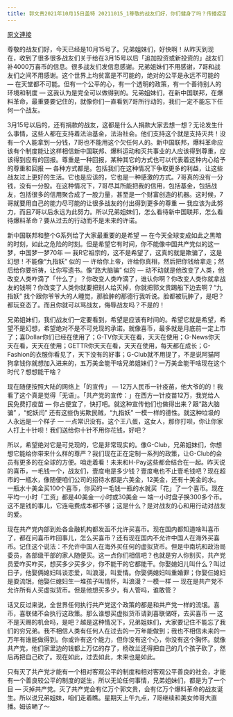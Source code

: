 ```yaml
---
title: 郭文贵2021年10月15日盖特 20211015_1尊敬的战友们好，你们健身了吗？传播疫苗解药，C C P病毒的真相了吗？一切都已经开始！
---
```


[原文連接](https://gnews.org/ThreadView/53483119)

尊敬的战友们好，今天已经是10月15号了。兄弟姐妹们，好快啊！从昨天到现在，收到了很多很多战友们关于给在3月15号以后「追加投资或新投资的」战友们补4000万喜币的信息。很多战友们发信息感谢。兄弟姐妹们不用感谢，7哥和战友们之间不用感谢。这个世界上均贫富是不可能的，绝对的公平是永远不可能的 — 在天堂都不可能。但有一个公平的心，有一个透明的政策，有一个善待别人的环境和制度 — 这我认为是完全可以做得到的。兄弟姐妹们，在新中国联邦，在爆料革命，最重要要记住的，就像你们一直看到7哥所行动的，我们一定不能忘下任何一个战友。


3月15号以后的，还有捐款的战友，这都是什么人捐款大家去想一想？无论发生什么事情，这些人都在支持着法治基金，法治社会。他们支持这个就是支持灭共！没有一个人能拿到一分钱，7哥也不能用这个欠任何人的。新中国联邦，爆料革命应该有个制度能让这样相信新中国联邦、爆料运动和灭共事业的人应该得到尊重，应该得到应有的回报。尊重是一种回报，某种其它的方式也可以代表着这种内心给予的尊重和回报 — 各种方式都是。包括我们在这种情况下争取更多的利益，让这些战友过上更好的生活。它也是应该的，它也是一种感激的方式。7哥真的没有一分钱，没有一分股。在这种情况下，7哥尽其所能把我的信用，包括基金，包括战友，包括很多的信用聚合成了一股力量，甚至是一个财富创造的机器。这时候，7哥就要用自己的能力尽可能的让很多战友的付出得到更多的尊重 — 我应该为此努力，而且7哥以后永远为此努力。所以兄弟姐妹们，怎么看待新中国联邦，怎么看待爆料革命？要从过去的行动而不是未来的许诺。


新中国联邦和整个G系列给了大家最重要的是希望 — 在今天全球变成如此之黑暗的时刻，如此之危险的时刻。但是希望它有时间，你不能像中国共产党似的这一梦，中国梦一梦70年 — 我R它祖宗的，这不是希望了，这真的就是欺骗了，这是幻想！不能像“九指妖” 似的 — 许给你上帝，许给你真相，然后把你钱给拿走；然后给你要祈祷，让你写遗书。像“路大脑骗” 似的 — 动不动就是他改变了人类，他改变人类咋滴了「什么了」？你改变人类咋滴了，谁认你啊？你改变人类你就拿战友的钱啊？你改变了人类你就要把别人给灭掉，你就把郭文贵踢船下边去啊？“九指妖” 找个跟你爷爷大的人睡觉，那脸肿的那德行我听说。脸都被玩肿了，是吧？都玩变态了。而且你就可以骂战友，侮辱战友吗？不是的！


兄弟姐妹们，我们战友们一定要看到，希望是应该有时间的。希望它就是希望，希望不是幻想，希望绝对不是不可兑现的承诺。就像喜币，最多就是月底前一定上市了；喜Dollar你们已经在使用了；G-TV你天天在看，天天在使用；G-News你天天在看，天天在使用；GETTR你天天在看，天天在使用，每天都在成长；G-Fashion的衣服你看见了，天下没有的好事；G-Club就不用提了，不是说阿猫阿狗拿钱你就想加入进来的，五万美金能干啥兄弟姐妹们？一万美金能干啥现在这个时代？想想能干啥？


现在随便按照大陆的网络上「的宣传」 — 12万人民币一针疫苗，他大爷的的！我看了这个真是觉得「无语」。「共产党的宣传：」在西方一针疫苗12万，我党给人民免费打疫苗 — 你占便宜了，快打吧。就这种宣传他们也做得出来？跟“路大脑骗” ，“蛇妖闫” 还有这些伪劣欺民贼，“九指妖” 一模一样的德性。就这种垃圾的人永远是一个样子 — 一点常识没有。这个王八蛋，这女人，那你打呗，你让你家人打上十针呗！我们送给你十针不用你花钱，好吧？


所以，希望绝对它是可兑现的，它是非常现实的。像G-Club，兄弟姐妹们，你想想它能给你带来什么样的尊严？我们现在正在定制一系列的政策，让G-Club的会员有更多的在全球的方便。咱走着看！未来和H-Pay这些都会结合在一起。昨天说的喜币，一毛钱一个，战友们，壹度电是多少钱？壹度电也不止壹毛钱吧？现在超市的一瓶水，像随便咱们公司的招待水都是六美金，12美金，还有十美金的水。一瓶水十美金买100个喜币，你买的一毛钱一瓶的水就买「花」了一个喜币。现在平均一小时「工资」都是40美金一小时或30美金 — 端一小时盘子换300多个币。这不是钱的事儿，它连电费成本都不够；这是什么？是对战友的心和用行动对战友的爱。


现在共产党内部到处各金融机构都发函不允许买喜币。现在国内都知道啥叫喜币了，都在问喜币咋回事儿，怎么买喜币？还有现在国内不允许中国人在海外买喜币。记住这个说法：不允许中国人在海外买任何的虚拟货币。但是中南坑和政治局委员，各部级干部的家人随便买。这一点你们相信吧？也就是穷人你别买，共产党员爱咋买咋买，想买多少买多少，你不能干的它都能干。你娶媳妇儿叫什么？叫过日子，他娶俩媳妇叫谈恋爱，叫浪漫，叫爱情。你娶俩媳妇叫重婚罪；你娶仨媳妇是耍流氓，他娶仨媳妇生一堆孩子叫情怀，叫浪漫？一模一样 — 现在是共产党不允许所有人买虚拟货币。但是他想买多少，有人管吗，谁敢管？


话又反过来说，全世界任何执行共产党这个政策的都是和共产党一样的流氓。喜币，喜联储不会执行这政策。那么谁想买虚拟货币请到喜联储呀，去买喜币 — 这不是天赐的机会吗，是吧？越是这种情况下，兄弟姐妹们，大家要记住不能忘了我们的穷兄弟。我不相信人类有任何人在过去的一万年能做到；我也不相信未来的一万年有谁能做得到。你或许有这个能力，但你没有这个心，你没有这个胸怀。就像共产党，他们家里边的钱都上万亿的存了，杨改兰还得把自己的几个孩子砍了，然后再把自己砍了。现在如此，过去如此，未来也是如此。


只有灭了共产党才能有一个相对客观公平的制度和相对客观公平善良的社会，才能有一个善良较公平的制度的诞生，所以无论任何事情，兄弟姐妹们，都是为了一个目 — 灭掉共产党。灭了共产党会有亿万个郭文贵，会有亿万个爆料革命的战友诞生。所以说兄弟姐妹，咱们走着瞧。星期天上午九点，7哥继续和美女帅哥大直播。姆该嗮了～

